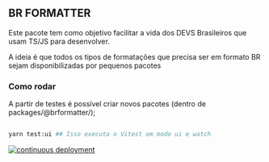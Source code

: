 ## BR FORMATTER

Este pacote tem como objetivo facilitar a vida dos DEVS Brasileiros que usam TS/JS para desenvolver.

A ideia é que todos os tipos de formatações que precisa ser em formato BR sejam disponibilizadas por pequenos pacotes

### Como rodar

A partir de testes é possível criar novos pacotes (dentro de packages/@brformatter/<package-name>);

```sh

yarn test:ui ## Isso executa o Vitest em modo ui e watch

```
[![continuous deployment](https://github.com/bearkfear/br-formatter/actions/workflows/cd.yaml/badge.svg)](https://github.com/bearkfear/br-formatter/actions/workflows/cd.yaml)
